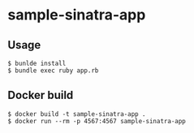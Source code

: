 # sample-sinatra-app

## Usage
```
$ bunlde install
$ bundle exec ruby app.rb
```

## Docker build
```
$ docker build -t sample-sinatra-app .
$ docker run --rm -p 4567:4567 sample-sinatra-app
```
